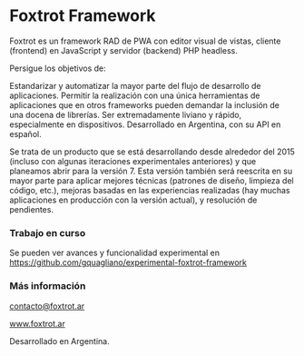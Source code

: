 # Foxtrot Framework

Foxtrot es un framework RAD de PWA con editor visual de vistas, cliente (frontend) en JavaScript y servidor (backend) PHP headless.

Persigue los objetivos de:

Estandarizar y automatizar la mayor parte del flujo de desarrollo de aplicaciones.
Permitir la realización con una única herramientas de aplicaciones que en otros frameworks pueden demandar la inclusión de una docena de librerías.
Ser extremadamente liviano y rápido, especialmente en dispositivos.
Desarrollado en Argentina, con su API en español.

Se trata de un producto que se está desarrollando desde alrededor del 2015 (incluso con algunas iteraciones experimentales anteriores) y que planeamos abrir para la versión 7. Esta versión también será reescrita en su mayor parte para aplicar mejores técnicas (patrones de diseño, limpieza del código, etc.), mejoras basadas en las experiencias realizadas (hay muchas aplicaciones en producción con la versión actual), y resolución de pendientes.

### Trabajo en curso

Se pueden ver avances y funcionalidad experimental en https://github.com/gquagliano/experimental-foxtrot-framework

### Más información

contacto@foxtrot.ar

www.foxtrot.ar

Desarrollado en Argentina.

